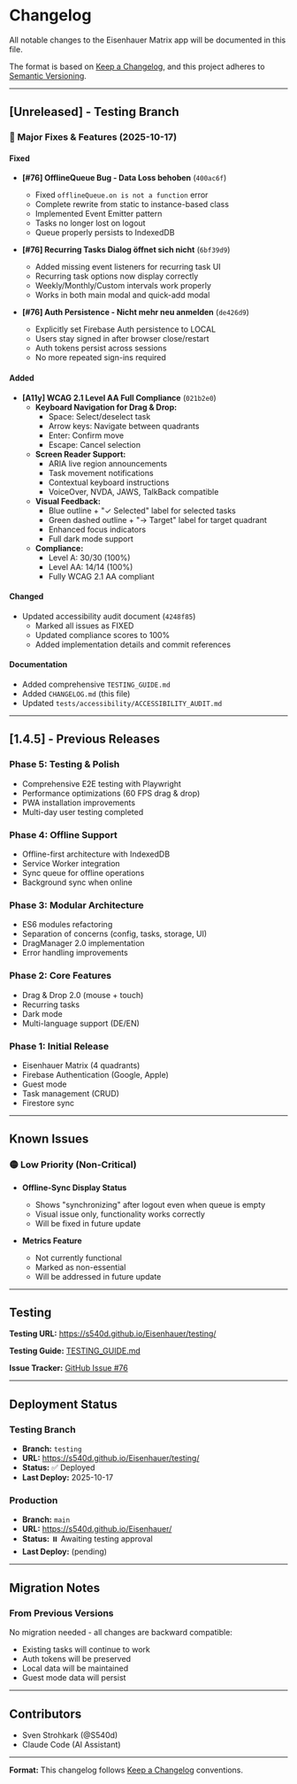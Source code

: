 # Changelog

All notable changes to the Eisenhauer Matrix app will be documented in this file.

The format is based on [Keep a Changelog](https://keepachangelog.com/en/1.0.0/),
and this project adheres to [Semantic Versioning](https://semver.org/spec/v2.0.0.html).

---

## [Unreleased] - Testing Branch

### 🎉 Major Fixes & Features (2025-10-17)

#### Fixed
- **[#76] OfflineQueue Bug - Data Loss behoben** (`400ac6f`)
  - Fixed `offlineQueue.on is not a function` error
  - Complete rewrite from static to instance-based class
  - Implemented Event Emitter pattern
  - Tasks no longer lost on logout
  - Queue properly persists to IndexedDB

- **[#76] Recurring Tasks Dialog öffnet sich nicht** (`6bf39d9`)
  - Added missing event listeners for recurring task UI
  - Recurring task options now display correctly
  - Weekly/Monthly/Custom intervals work properly
  - Works in both main modal and quick-add modal

- **[#76] Auth Persistence - Nicht mehr neu anmelden** (`de426d9`)
  - Explicitly set Firebase Auth persistence to LOCAL
  - Users stay signed in after browser close/restart
  - Auth tokens persist across sessions
  - No more repeated sign-ins required

#### Added
- **[A11y] WCAG 2.1 Level AA Full Compliance** (`021b2e0`)
  - **Keyboard Navigation for Drag & Drop:**
    - Space: Select/deselect task
    - Arrow keys: Navigate between quadrants
    - Enter: Confirm move
    - Escape: Cancel selection
  - **Screen Reader Support:**
    - ARIA live region announcements
    - Task movement notifications
    - Contextual keyboard instructions
    - VoiceOver, NVDA, JAWS, TalkBack compatible
  - **Visual Feedback:**
    - Blue outline + "✓ Selected" label for selected tasks
    - Green dashed outline + "→ Target" label for target quadrant
    - Enhanced focus indicators
    - Full dark mode support
  - **Compliance:**
    - Level A: 30/30 (100%)
    - Level AA: 14/14 (100%)
    - Fully WCAG 2.1 AA compliant

#### Changed
- Updated accessibility audit document (`4248f85`)
  - Marked all issues as FIXED
  - Updated compliance scores to 100%
  - Added implementation details and commit references

#### Documentation
- Added comprehensive `TESTING_GUIDE.md`
- Added `CHANGELOG.md` (this file)
- Updated `tests/accessibility/ACCESSIBILITY_AUDIT.md`

---

## [1.4.5] - Previous Releases

### Phase 5: Testing & Polish
- Comprehensive E2E testing with Playwright
- Performance optimizations (60 FPS drag & drop)
- PWA installation improvements
- Multi-day user testing completed

### Phase 4: Offline Support
- Offline-first architecture with IndexedDB
- Service Worker integration
- Sync queue for offline operations
- Background sync when online

### Phase 3: Modular Architecture
- ES6 modules refactoring
- Separation of concerns (config, tasks, storage, UI)
- DragManager 2.0 implementation
- Error handling improvements

### Phase 2: Core Features
- Drag & Drop 2.0 (mouse + touch)
- Recurring tasks
- Dark mode
- Multi-language support (DE/EN)

### Phase 1: Initial Release
- Eisenhauer Matrix (4 quadrants)
- Firebase Authentication (Google, Apple)
- Guest mode
- Task management (CRUD)
- Firestore sync

---

## Known Issues

### 🟡 Low Priority (Non-Critical)

- **Offline-Sync Display Status**
  - Shows "synchronizing" after logout even when queue is empty
  - Visual issue only, functionality works correctly
  - Will be fixed in future update

- **Metrics Feature**
  - Not currently functional
  - Marked as non-essential
  - Will be addressed in future update

---

## Testing

**Testing URL:** https://s540d.github.io/Eisenhauer/testing/

**Testing Guide:** [TESTING_GUIDE.md](TESTING_GUIDE.md)

**Issue Tracker:** [GitHub Issue #76](https://github.com/S540d/Eisenhauer/issues/76)

---

## Deployment Status

### Testing Branch
- **Branch:** `testing`
- **URL:** https://s540d.github.io/Eisenhauer/testing/
- **Status:** ✅ Deployed
- **Last Deploy:** 2025-10-17

### Production
- **Branch:** `main`
- **URL:** https://s540d.github.io/Eisenhauer/
- **Status:** ⏸️ Awaiting testing approval
- **Last Deploy:** (pending)

---

## Migration Notes

### From Previous Versions

No migration needed - all changes are backward compatible:
- Existing tasks will continue to work
- Auth tokens will be preserved
- Local data will be maintained
- Guest mode data will persist

---

## Contributors

- Sven Strohkark (@S540d)
- Claude Code (AI Assistant)

---

**Format:** This changelog follows [Keep a Changelog](https://keepachangelog.com/) conventions.
